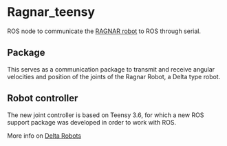 # Ragnar_teensy
ROS node to communicate the [RAGNAR robot](https://nyheder.tv2.dk/business/2017-03-24-moed-ragnar-han-kan-lave-22000-stykker-sushi-i-timen) to ROS through serial. 

## Package

This serves as a communication package to transmit and receive angular velocities and position of the joints of the Ragnar Robot, a Delta type robot. 

## Robot controller

The new joint controller is based on Teensy 3.6, for which a new ROS support package was developed in order to work with ROS.  

More info on [Delta Robots](https://robotsdoneright.com/Articles/what-is-a-delta-robot.html)
